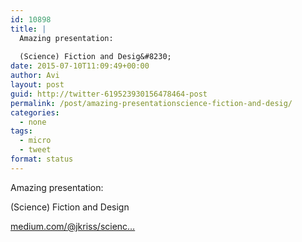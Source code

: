 ```yaml
---
id: 10898
title: |
  Amazing presentation:
  
  (Science) Fiction and Desig&#8230;
date: 2015-07-10T11:09:49+00:00
author: Avi
layout: post
guid: http://twitter-619523930156478464-post
permalink: /post/amazing-presentationscience-fiction-and-desig/
categories:
  - none
tags:
  - micro
  - tweet
format: status
---
```

Amazing presentation:

(Science) Fiction and Design

[medium.com/@jkriss/scienc…](https://medium.com/@jkriss/science-fiction-and-design-866178c1739e)